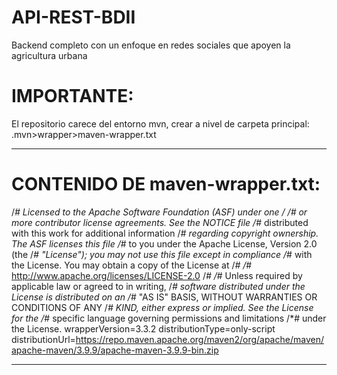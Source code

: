 # API-REST-BDII
Backend completo con un enfoque en redes sociales que apoyen la agricultura urbana

# IMPORTANTE:
El repositorio carece del entorno mvn, crear a nivel de carpeta principal:
.mvn>wrapper>maven-wrapper.txt


-----------------------------------------------------------------------------------------------------------------
# CONTENIDO DE maven-wrapper.txt:

/*# Licensed to the Apache Software Foundation (ASF) under one */
/*# or more contributor license agreements.  See the NOTICE file
/*# distributed with this work for additional information
/*# regarding copyright ownership.  The ASF licenses this file
/*# to you under the Apache License, Version 2.0 (the
/*# "License"); you may not use this file except in compliance
/*# with the License.  You may obtain a copy of the License at
/*#
/*#   http://www.apache.org/licenses/LICENSE-2.0
/*#
/*# Unless required by applicable law or agreed to in writing,
/*# software distributed under the License is distributed on an
/*# "AS IS" BASIS, WITHOUT WARRANTIES OR CONDITIONS OF ANY
/*# KIND, either express or implied.  See the License for the
/*# specific language governing permissions and limitations
/*# under the License.
wrapperVersion=3.3.2
distributionType=only-script
distributionUrl=https://repo.maven.apache.org/maven2/org/apache/maven/apache-maven/3.9.9/apache-maven-3.9.9-bin.zip

----------------------------------------------------------------------------------------------------------------

